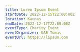 ```yaml
---
title: Lorem Ipsum Event
startDate: 2022-12-15T22:00:00Z
location: Kaunas
endDate: 2022-12-17T22:00:00Z
eventType: Charity Event
eventOrganizer: UAB Tomas
eventUrl: https://lipsum.com

---
```

